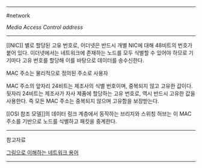 
---

#network 

*Media Access Control address*

---

[[NIC]] 별로 할당된 고유 번호로, 이더넷은 반드시 개별 NIC에 대해 48비트의 번호가 붙어 있다. 이더넷에서는 네트워크에 존재하는 노드를 모두 식별할 수 있어야 하므로 기기마다 고유 번호를 할당해 이를 바탕으로 데이터를 송수신한다.

MAC 주소는 물리적으로 정의된 주소로 사용자

MAC 주소의 앞자리 24비트는 제조사의 식별 번호이며, 중복되지 않고 고유한 값이다.
뒷자리 24비트는 제조사가 자사 제품에 할당하는 고유 번호로, 역시 반드시 고유한 값을 사용한다.
즉 모든 MAC 주소는 중복되지 않으며 고유함을 보장받는다.

[[OSI 참조 모델]]의 데이터 링크 계층에서 동작하는 브리지와 스위칭 허브는 이 MAC 주소를 기반으로 노드를 식별하고 패킷을 중계한다.

---

참고자료

[그림으로 이해하는 네트워크 용어](https://product.kyobobook.co.kr/detail/S000001834837)

---
